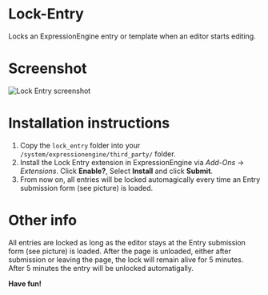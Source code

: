 Lock-Entry
==========

Locks an ExpressionEngine entry or template when an editor starts editing.


Screenshot
==========

<p><img src="http://devot-ee.com/assets/images/uploads/addons/63030/lock-entry-1.0__full.png" alt="Lock Entry screenshot" /></p>


Installation instructions
=========================

<ol>
<li>Copy the <code>lock_entry</code> folder into your <code>/system/expressionengine/third_party/</code> folder.</li>
<li>Install the Lock Entry extension in ExpressionEngine via <em>Add-Ons</em> -> <em>Extensions</em>. Click <strong>Enable?</strong>, Select <strong>Install</strong> and click <strong>Submit</strong>.</li>
<li>From now on, all entries will be locked automagically every time an Entry submission form (see picture) is loaded.</li>
</ol>


Other info
==========

<p>All entries are locked as long as the editor stays at the Entry submission form (see picture) is loaded. After the page is unloaded, either after submission or leaving the page, the lock will remain alive for 5 minutes. After 5 minutes the entry will be unlocked automatigally.</p>

<p><strong>Have fun!</strong></p>
